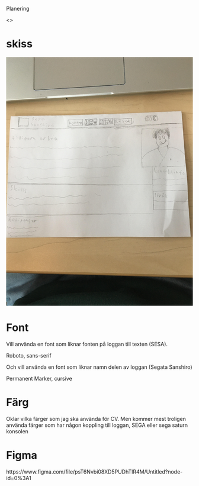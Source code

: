 Planering

<>
<h1> skiss </h1>
  <img src="skiss.jpg">

<h1> Font </h1>
<p>
Vill använda en font som liknar fonten på loggan till texten (SESA).
</p>
<p>Roboto, sans-serif</p>

<p>
Och vill använda en font som liknar namn delen av loggan (Segata Sanshiro)
</p>
 <p>Permanent Marker, cursive</p>

<h1> Färg </h1>
<p>
Oklar vilka färger som jag ska använda för CV. Men kommer mest troligen använda färger som har någon koppling till loggan, SEGA eller sega saturn konsolen
</p>  

<h1> Figma </h1>
 <p> https://www.figma.com/file/psT6Nvbi08XD5PUDhTlR4M/Untitled?node-id=0%3A1 </p>

